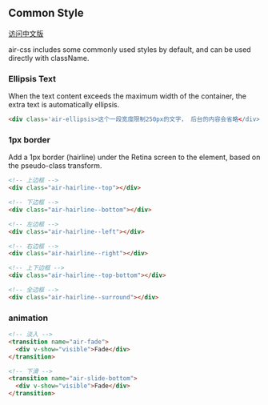 ## Common Style

[访问中文版](https://github.com/AlanZou007/air-css/blob/master/zh-CN.md)

air-css includes some commonly used styles by default, and can be used directly with className.

### Ellipsis Text
When the text content exceeds the maximum width of the container, the extra text is automatically ellipsis.
```html
<div class='air-ellipsis>这个一段宽度限制250px的文字， 后台的内容会省略</div>
```

### 1px border
Add a 1px border (hairline) under the Retina screen to the element, based on the pseudo-class transform.

```html
<!-- 上边框 -->
<div class="air-hairline--top"></div>

<!-- 下边框 -->
<div class="air-hairline--bottom"></div>

<!-- 左边框 -->
<div class="air-hairline--left"></div>

<!-- 右边框 -->
<div class="air-hairline--right"></div>

<!-- 上下边框 -->
<div class="air-hairline--top-bottom"></div>

<!-- 全边框 -->
<div class="air-hairline--surround"></div>
```

### animation
```html
<!-- 淡入 -->
<transition name="air-fade">
  <div v-show="visible">Fade</div>
</transition>

<!-- 下滑 -->
<transition name="air-slide-bottom">
  <div v-show="visible">Fade</div>
</transition>
```